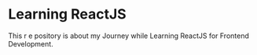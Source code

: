 # Learning ReactJS

This r e pository is about my Journey while Learning ReactJS for Frontend Development.


